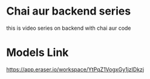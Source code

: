 # Chai aur backend series

this is video series on backend with chai aur code

# Models Link 
https://app.eraser.io/workspace/YtPqZ1VogxGy1jzIDkzj